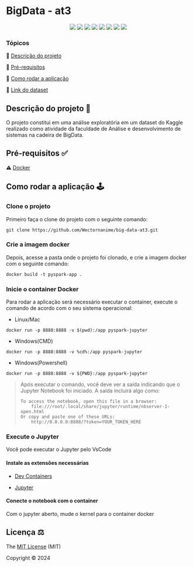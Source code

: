 # BigData - at3

<div align="center">
  <img src="https://img.shields.io/badge/Python-3776AB?style=for-the-badge&logo=python&logoColor=white"/>
  <img src="https://img.shields.io/badge/Java-ED8B00?style=for-the-badge&logo=openjdk&logoColor=white"/>
  <img src="https://img.shields.io/badge/docker-%230db7ed.svg?style=for-the-badge&logo=docker&logoColor=white"/>
  <img src="https://img.shields.io/badge/Apache%20Spark-FDEE21?style=for-the-badge&logo=apachespark&logoColor=black"/>
  <img src="https://img.shields.io/badge/jupyter-%23FA0F00.svg?style=for-the-badge&logo=jupyter&logoColor=white"/>
  <img src="https://img.shields.io/badge/Kaggle-20BEFF?style=for-the-badge&logo=Kaggle&logoColor=white"/>
  <img src="https://img.shields.io/github/license/wectornanime/safezone-mobile.svg?style=for-the-badge" />
  <img src="http://img.shields.io/static/v1?label=STATUS&message=CONCLUIDO&color=GREEN&style=for-the-badge"/>
</div>

### Tópicos

:small_blue_diamond: [Descrição do projeto](#descrição-do-projeto-)

:small_blue_diamond: [Pré-requisitos](#pré-requisitos-)

:small_blue_diamond: [Como rodar a aplicação](#como-rodar-a-aplicação-️)

:small_blue_diamond: [Link do dataset](https://www.kaggle.com/datasets/bordanova/2023-us-civil-flights-delay-meteo-and-aircraft)

## Descrição do projeto 📝

O projeto constitui em uma análise exploratória em um dataset do Kaggle realizado como atividade da faculdade de Análise e desenvolvimento de sistemas na cadeira de BigData.

## Pré-requisitos ✅

:warning: [Docker](https://www.docker.com/)

## Como rodar a aplicação 🕹️

### Clone o projeto

Primeiro faça o clone do projeto com o seguinte comando:

```
git clone https://github.com/Wectornanime/big-data-at3.git
```

### Crie a imagem docker

Depois, acesse a pasta onde o projeto foi clonado, e crie a imagem docker com o seguinte comando:

```
docker build -t pyspark-app .
```

### Inicie o container Docker

Para rodar a aplicação será necessário executar o container, execute o comando de acordo com o seu sistema operacional:

- Linux/Mac

```
docker run -p 8888:8888 -v $(pwd):/app pyspark-jupyter
```

- Windows(CMD)

```
docker run -p 8888:8888 -v %cd%:/app pyspark-jupyter
```

- Windows(Powershell)

```
docker run -p 8888:8888 -v ${PWD}:/app pyspark-jupyter
```

> Após executar o comando, você deve ver a saída indicando que o Jupyter Notebook foi iniciado. A saída incluirá algo como:
> ```
> To access the notebook, open this file in a browser:
>     file:///root/.local/share/jupyter/runtime/nbserver-1-open.html
> Or copy and paste one of these URLs:
>     http://0.0.0.0:8888/?token=YOUR_TOKEN_HERE
> ```

### Execute o Jupyter

Você pode executar o Jupyter pelo VsCode

#### Instale as extensões necessárias

- [Dev Containers](https://marketplace.visualstudio.com/items?itemName=ms-vscode-remote.remote-containers)

- [Jupyter](https://marketplace.visualstudio.com/items?itemName=ms-toolsai.jupyter)

#### Conecte o notebook com o container

Com o jupyter aberto, mude o kernel para o container docker

## Licença ⚖️

The [MIT License](./LICENSE) (MIT)

Copyright :copyright: 2024
